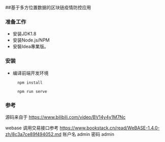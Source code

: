 ##基于多方位置数据的区块链疫情防控应用

### 准备工作

- 安装JDK1.8
- 安装Node.js/NPM
- 安裝Idea專業版。

### 安装

- 编译前端开发环境
  
        npm install

        npm run serve

### 参考
源码来自于 https://www.bilibili.com/video/BV14y4y1M7Nc

webase 调用交易接口参考 https://www.bookstack.cn/read/WeBASE-1.4.0-zh/8c3a7ce89f494052.md
账户名 admin 
密码 admin
